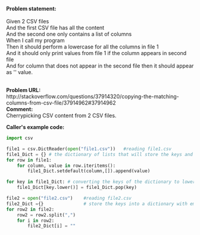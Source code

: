 <b>Problem statement:</b><br>
<br>
Given 2 CSV files<br>
  And the first CSV file has all the content<br>
  And the second one only contains a list of columns <br>
 When I call my program<br>
 Then it should perform a lowercase for all the columns in file 1<br>
  And it should only print values from file 1 if the column appears in second file<br>
  And for column that does not appear in the second file then it should appear as '' value.<br>
  
<br>
<b>Problem URL: </b><br>
http://stackoverflow.com/questions/37914320/copying-the-matching-columns-from-csv-file/37914962#37914962
<br>
<b>Comment:</b><br>
Cherrypicking CSV content from 2 CSV files.

<br>

<b>Caller's example code:</b><br>
```python
import csv

file1 = csv.DictReader(open("file1.csv"))   #reading file1.csv
file1_Dict = {} # the dictionary of lists that will store the keys and values as list 
for row in file1: 
    for column, value in row.iteritems():
        file1_Dict.setdefault(column,[]).append(value)

for key in file1_Dict: # converting the keys of the dictionary to lowercase
    file1_Dict[key.lower()] = file1_Dict.pop(key)

file2 = open("file2.csv")    #reading file2.csv
file2_Dict ={}               # store the keys into a dictionary with empty values
for row2 in file2:
    row2 = row2.split(",")
    for i in row2:
        file2_Dict[i] = ""

```